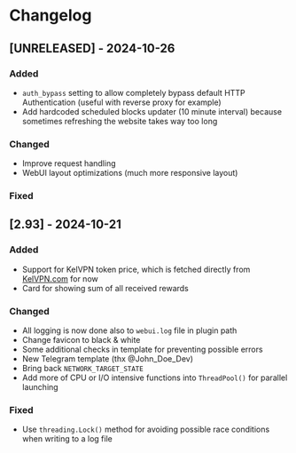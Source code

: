 
# Changelog

## [UNRELEASED] - 2024-10-26

### Added
- `auth_bypass` setting to allow completely bypass default HTTP Authentication (useful with reverse proxy for example)
- Add hardcoded scheduled blocks updater (10 minute interval) because sometimes refreshing the website takes way too long
### Changed
- Improve request handling
- WebUI layout optimizations (much more responsive layout)
### Fixed

## [2.93] - 2024-10-21
 
### Added
- Support for KelVPN token price, which is fetched directly from [KelVPN.com](https://kelvpn.com) for now
- Card for showing sum of all received rewards
 
### Changed
- All logging is now done also to `webui.log` file in plugin path
- Change favicon to black & white
- Some additional checks in template for preventing possible errors
- New Telegram template (thx @John_Doe_Dev)
- Bring back `NETWORK_TARGET_STATE`
- Add more of CPU or I/O intensive functions into `ThreadPool()` for parallel launching
 
### Fixed
- Use `threading.Lock()` method for avoiding possible race conditions when writing to a log file